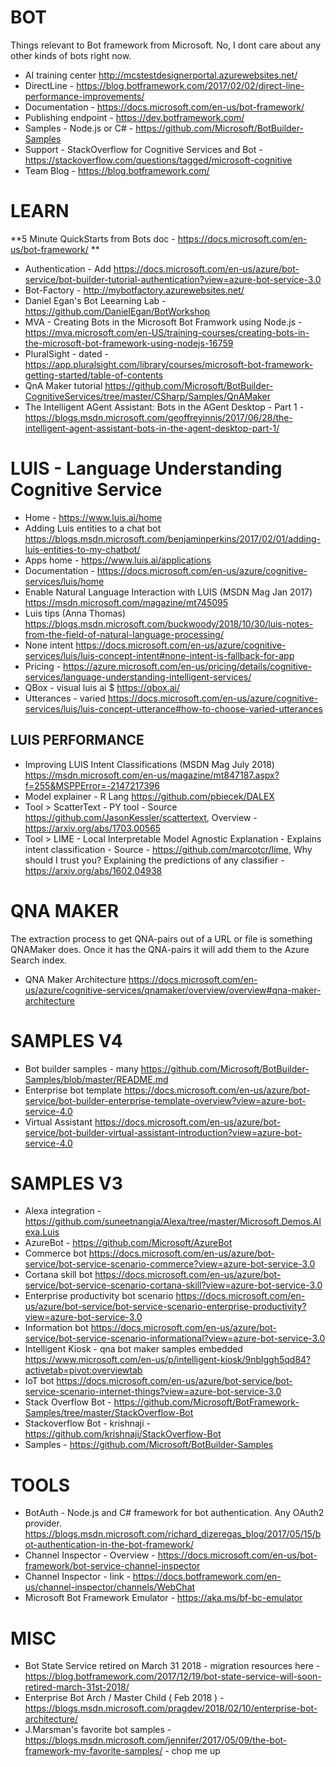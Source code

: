 # BOT
Things relevant to Bot framework from Microsoft.  No, I dont care about any other kinds of bots right now.
* AI training center <http://mcstestdesignerportal.azurewebsites.net/>
* DirectLine - https://blog.botframework.com/2017/02/02/direct-line-performance-improvements/
* Documentation - https://docs.microsoft.com/en-us/bot-framework/
* Publishing endpoint - https://dev.botframework.com/
* Samples - Node.js or C# - https://github.com/Microsoft/BotBuilder-Samples
* Support - StackOverflow for Cognitive Services and Bot - https://stackoverflow.com/questions/tagged/microsoft-cognitive
* Team Blog - https://blog.botframework.com/

# LEARN

**5 Minute QuickStarts from Bots doc - <https://docs.microsoft.com/en-us/bot-framework/> **
* Authentication - Add <https://docs.microsoft.com/en-us/azure/bot-service/bot-builder-tutorial-authentication?view=azure-bot-service-3.0>
* Bot-Factory - http://mybotfactory.azurewebsites.net/
* Daniel Egan's Bot Leearning Lab - https://github.com/DanielEgan/BotWorkshop 
* MVA - Creating Bots in the Microsoft Bot Framwork using Node.js - https://mva.microsoft.com/en-US/training-courses/creating-bots-in-the-microsoft-bot-framework-using-nodejs-16759
* PluralSight - dated - https://app.pluralsight.com/library/courses/microsoft-bot-framework-getting-started/table-of-contents
* QnA Maker tutorial <https://github.com/Microsoft/BotBuilder-CognitiveServices/tree/master/CSharp/Samples/QnAMaker>
* The Intelligent AGent Assistant: Bots in the AGent Desktop - Part 1 - https://blogs.msdn.microsoft.com/geoffreyinnis/2017/06/28/the-intelligent-agent-assistant-bots-in-the-agent-desktop-part-1/

# LUIS - Language Understanding Cognitive Service

* Home - <https://www.luis.ai/home>
* Adding Luis entities to a chat bot <https://blogs.msdn.microsoft.com/benjaminperkins/2017/02/01/adding-luis-entities-to-my-chatbot/>
* Apps home - <https://www.luis.ai/applications>
* Documentation - <https://docs.microsoft.com/en-us/azure/cognitive-services/luis/home>
* Enable Natural Language Interaction with LUIS (MSDN Mag Jan 2017) <https://msdn.microsoft.com/magazine/mt745095>
* Luis tips (Anna Thomas) <https://blogs.msdn.microsoft.com/buckwoody/2018/10/30/luis-notes-from-the-field-of-natural-language-processing/>
* None intent <https://docs.microsoft.com/en-us/azure/cognitive-services/luis/luis-concept-intent#none-intent-is-fallback-for-app>
* Pricing - <https://azure.microsoft.com/en-us/pricing/details/cognitive-services/language-understanding-intelligent-services/>
* QBox - visual luis ai $ <https://qbox.ai/>
* Utterances - varied <https://docs.microsoft.com/en-us/azure/cognitive-services/luis/luis-concept-utterance#how-to-choose-varied-utterances>

## LUIS PERFORMANCE

* Improving LUIS Intent Classifications (MSDN Mag July 2018) <https://msdn.microsoft.com/en-us/magazine/mt847187.aspx?f=255&MSPPError=-2147217396>
* Model explainer - R Lang <https://github.com/pbiecek/DALEX>
* Tool > ScatterText - PY tool - Source <https://github.com/JasonKessler/scattertext>, Overview - <https://arxiv.org/abs/1703.00565>
* Tool > LIME - Local Interpretable Model Agnostic Explanation - Explains intent classification - Source - <https://github.com/marcotcr/lime>, 
Why should I trust you?  Explaining the predictions of any classifier - <https://arxiv.org/abs/1602.04938>

# QNA MAKER
The extraction process to get QNA-pairs out of a URL or file is something QNAMaker does. Once it has the QNA-pairs it will add them to the Azure Search index.
* QNA Maker Architecture <https://docs.microsoft.com/en-us/azure/cognitive-services/qnamaker/overview/overview#qna-maker-architecture>

# SAMPLES V4

* Bot builder samples - many <https://github.com/Microsoft/BotBuilder-Samples/blob/master/README.md>
* Enterprise bot template <https://docs.microsoft.com/en-us/azure/bot-service/bot-builder-enterprise-template-overview?view=azure-bot-service-4.0>
* Virtual Assistant <https://docs.microsoft.com/en-us/azure/bot-service/bot-builder-virtual-assistant-introduction?view=azure-bot-service-4.0>

# SAMPLES V3
* Alexa integration -	https://github.com/suneetnangia/Alexa/tree/master/Microsoft.Demos.Alexa.Luis
* AzureBot - https://github.com/Microsoft/AzureBot
* Commerce bot <https://docs.microsoft.com/en-us/azure/bot-service/bot-service-scenario-commerce?view=azure-bot-service-3.0>
* Cortana skill bot <https://docs.microsoft.com/en-us/azure/bot-service/bot-service-scenario-cortana-skill?view=azure-bot-service-3.0>
* Enterprise productivity bot scenario <https://docs.microsoft.com/en-us/azure/bot-service/bot-service-scenario-enterprise-productivity?view=azure-bot-service-3.0>
* Information bot <https://docs.microsoft.com/en-us/azure/bot-service/bot-service-scenario-informational?view=azure-bot-service-3.0>
* Intelligent Kiosk - qna bot maker samples embedded <https://www.microsoft.com/en-us/p/intelligent-kiosk/9nblggh5qd84?activetab=pivot:overviewtab>
* IoT bot <https://docs.microsoft.com/en-us/azure/bot-service/bot-service-scenario-internet-things?view=azure-bot-service-3.0>
* Stack Overflow Bot - https://github.com/Microsoft/BotFramework-Samples/tree/master/StackOverflow-Bot
* Stackoverflow Bot - krishnaji - https://github.com/krishnaji/StackOverflow-Bot
* Samples - <https://github.com/Microsoft/BotBuilder-Samples>

# TOOLS
* BotAuth - Node.js and C# framework for  bot authentication.  Any OAuth2 provider.  https://blogs.msdn.microsoft.com/richard_dizeregas_blog/2017/05/15/bot-authentication-in-the-bot-framework/
* Channel Inspector - Overview - https://docs.microsoft.com/en-us/bot-framework/bot-service-channel-inspector 
* Channel Inspector - link - https://docs.botframework.com/en-us/channel-inspector/channels/WebChat
* Microsoft Bot Framework Emulator - https://aka.ms/bf-bc-emulator 

# MISC
* Bot State Service retired on March 31 2018 - migration resources here - https://blog.botframework.com/2017/12/19/bot-state-service-will-soon-retired-march-31st-2018/
* Enterprise Bot Arch / Master Child ( Feb 2018 ) - <https://blogs.msdn.microsoft.com/pragdev/2018/02/10/enterprise-bot-architecture/>
* J.Marsman's favorite bot samples - https://blogs.msdn.microsoft.com/jennifer/2017/05/09/the-bot-framework-my-favorite-samples/ - chop me up

